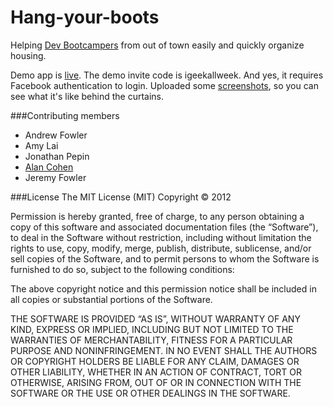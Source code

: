 Hang-your-boots
======

Helping [Dev Bootcampers](http://www.devbootcamp.com) from out of town easily and quickly organize housing.

Demo app is [live](http://hangyourboots.herokuapp.com). The demo invite code is igeekallweek. And yes, it requires Facebook authentication to login. Uploaded some [screenshots](https://www.dropbox.com/sh/a34tj1mtkyzlt7r/_QLcX-HeBu#/), so you can see what it's like behind the curtains.

###Contributing members

- Andrew Fowler
- Amy Lai
- Jonathan Pepin
- [Alan Cohen](http://lumberj.github.com)
- Jeremy Fowler

###License
The MIT License (MIT)
Copyright © 2012

Permission is hereby granted, free of charge, to any person obtaining a copy of this software and associated documentation files (the “Software”), to deal in the Software without restriction, including without limitation the rights to use, copy, modify, merge, publish, distribute, sublicense, and/or sell copies of the Software, and to permit persons to whom the Software is furnished to do so, subject to the following conditions:

The above copyright notice and this permission notice shall be included in all copies or substantial portions of the Software.

THE SOFTWARE IS PROVIDED “AS IS”, WITHOUT WARRANTY OF ANY KIND, EXPRESS OR IMPLIED, INCLUDING BUT NOT LIMITED TO THE WARRANTIES OF MERCHANTABILITY, FITNESS FOR A PARTICULAR PURPOSE AND NONINFRINGEMENT. IN NO EVENT SHALL THE AUTHORS OR COPYRIGHT HOLDERS BE LIABLE FOR ANY CLAIM, DAMAGES OR OTHER LIABILITY, WHETHER IN AN ACTION OF CONTRACT, TORT OR OTHERWISE, ARISING FROM, OUT OF OR IN CONNECTION WITH THE SOFTWARE OR THE USE OR OTHER DEALINGS IN THE SOFTWARE.
